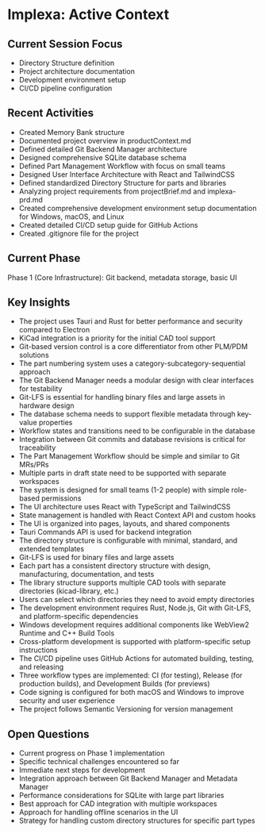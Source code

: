 # Implexa: Active Context

## Current Session Focus
- Directory Structure definition
- Project architecture documentation
- Development environment setup
- CI/CD pipeline configuration

## Recent Activities
- Created Memory Bank structure
- Documented project overview in productContext.md
- Defined detailed Git Backend Manager architecture
- Designed comprehensive SQLite database schema
- Defined Part Management Workflow with focus on small teams
- Designed User Interface Architecture with React and TailwindCSS
- Defined standardized Directory Structure for parts and libraries
- Analyzing project requirements from projectBrief.md and implexa-prd.md
- Created comprehensive development environment setup documentation for Windows, macOS, and Linux
- Created detailed CI/CD setup guide for GitHub Actions
- Created .gitignore file for the project

## Current Phase
Phase 1 (Core Infrastructure): Git backend, metadata storage, basic UI

## Key Insights
- The project uses Tauri and Rust for better performance and security compared to Electron
- KiCad integration is a priority for the initial CAD tool support
- Git-based version control is a core differentiator from other PLM/PDM solutions
- The part numbering system uses a category-subcategory-sequential approach
- The Git Backend Manager needs a modular design with clear interfaces for testability
- Git-LFS is essential for handling binary files and large assets in hardware design
- The database schema needs to support flexible metadata through key-value properties
- Workflow states and transitions need to be configurable in the database
- Integration between Git commits and database revisions is critical for traceability
- The Part Management Workflow should be simple and similar to Git MRs/PRs
- Multiple parts in draft state need to be supported with separate workspaces
- The system is designed for small teams (1-2 people) with simple role-based permissions
- The UI architecture uses React with TypeScript and TailwindCSS
- State management is handled with React Context API and custom hooks
- The UI is organized into pages, layouts, and shared components
- Tauri Commands API is used for backend integration
- The directory structure is configurable with minimal, standard, and extended templates
- Git-LFS is used for binary files and large assets
- Each part has a consistent directory structure with design, manufacturing, documentation, and tests
- The library structure supports multiple CAD tools with separate directories (kicad-library, etc.)
- Users can select which directories they need to avoid empty directories
- The development environment requires Rust, Node.js, Git with Git-LFS, and platform-specific dependencies
- Windows development requires additional components like WebView2 Runtime and C++ Build Tools
- Cross-platform development is supported with platform-specific setup instructions
- The CI/CD pipeline uses GitHub Actions for automated building, testing, and releasing
- Three workflow types are implemented: CI (for testing), Release (for production builds), and Development Builds (for previews)
- Code signing is configured for both macOS and Windows to improve security and user experience
- The project follows Semantic Versioning for version management

## Open Questions
- Current progress on Phase 1 implementation
- Specific technical challenges encountered so far
- Immediate next steps for development
- Integration approach between Git Backend Manager and Metadata Manager
- Performance considerations for SQLite with large part libraries
- Best approach for CAD integration with multiple workspaces
- Approach for handling offline scenarios in the UI
- Strategy for handling custom directory structures for specific part types